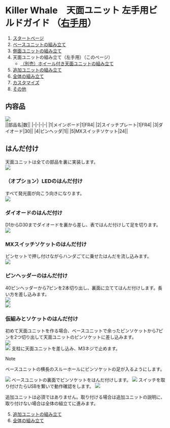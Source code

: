 # Killer Whale　天面ユニット 左手用ビルドガイド （[右手用](../右手用/4_天面ユニット.md)）

1. [スタートページ](../README.md)
2. [ベースユニットの組み立て](../左手用/2_ベースユニット.md)
3. [側面ユニットの組み立て](../左手用/3_側面ユニット_トラックボール.md)
4. 天面ユニットの組み立て（左手用）（このページ）
   - [（別売）ホイール付き天面ユニットの組み立て](../左手用/4_ホイール付き天面ユニット.md)
5. [追加ユニットの組み立て](../左手用/5_追加ユニット.md)
6. [全体の組み立て](../左手用/6_全体の組み立て.md)
7. [カスタマイズ](../左手用/7_カスタマイズ.md)
8. [その他](../左手用/8_その他.md)

## 内容品
![](../img/4_1_top_l/4_1_1_contents.jpg)    
||部品名|数||
|-|-|-|-|
|1|メインボード|1|FR4|
|2|スイッチプレート|1|FR4|
|3|ダイオード|30||
|4|ピンヘッダ|1||
|5|MXスイッチソケット|24||

## はんだ付け
天面ユニットは全ての部品を裏に実装します。  
![](../img/4_1_top_l/4_1_2_overall.jpg)  

### （オプション）LEDのはんだ付け 
すべて発光面が向こう向きになります。  
![](../img/4_1_top_l/4_1_3_led.jpg)  

### ダイオードのはんだ付け
D1からD30までダイオードを裏から差し、表ではんだ付けして足を切ります。  
![](../img/4_1_top_l/4_1_4_diode.jpg) 
### MXスイッチソケットのはんだ付け
ピンセットで押し付けながらハンダごてに乗せたはんだを流し込みます。  
![](../img/4_1_top_l/4_1_5_mxsocket.jpg) 

### ピンヘッダーのはんだ付け
40ピンヘッダーから7ピンを2本切り出し、裏面に立ててはんだ付けします。長い方を差し込みます。   
![](../img/c_pin_header_7.jpg)   
![](../img/4_1_top_l/4_1_6_pin_header.jpg) 

### 仮組みとソケットのはんだ付け
初めて天面ユニットを作る場合、ベースユニットで余ったピンソケットから7ピンを2つ切り出して天面ユニットのピンソケットに差し込みます。  
![](../img/c_pin_socket_7.jpg)   
![](../img/4_1_top_l/4_1_7_pin_socket.jpg) 
支柱に天面ユニットを差し込み、M3ネジで止めます。

> [!NOTE]
> ベースユニットの横長のスルーホールにピンソケットの足が入るようにします。

![](../img/4_1_top_l/4_1_8_base_1.jpg) 
ベースユニットの裏面でピンソケットをはんだ付けします。
![](../img/4_1_top_l/4_1_9_base_2.jpg) 
スイッチを取り付けたらUSBを繋いで動作確認をします。
![](../img/4_1_top_l/4_1_10_base_complete.jpg)  

追加ユニットは必須ではありません。取り付ける場合は追加ユニットの説明に、取り付けない場合は全体の組立てに進みます。  

5. [追加ユニットの組み立て](../左手用/5_追加ユニット.md)
6. [全体の組み立て](../左手用/6_全体の組み立て.md)
